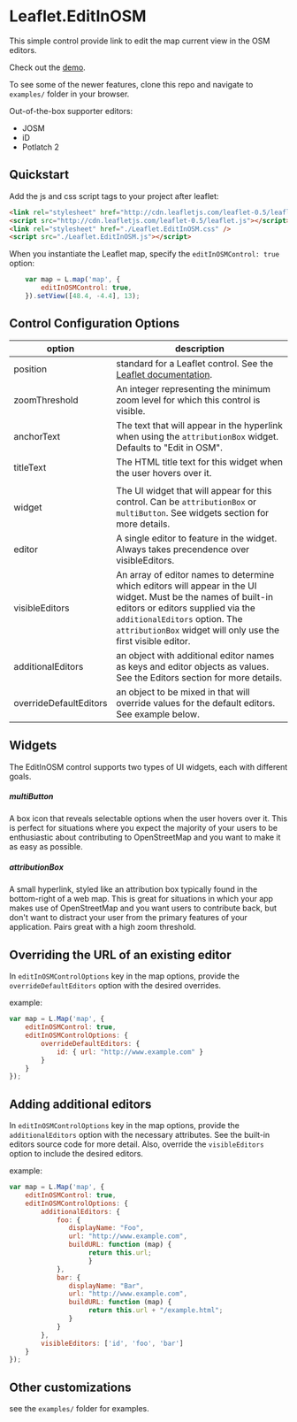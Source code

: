 # Leaflet.EditInOSM

This simple control provide link to edit the map current view in the OSM editors.

Check out the [demo](http://yohanboniface.github.com/Leaflet.EditInOSM/).

To see some of the newer features, clone this repo and navigate to `examples/` folder in your browser.

Out-of-the-box supporter editors:
- JOSM
- iD
- Potlatch 2

## Quickstart

Add the js and css script tags to your project after leaflet:
```html
<link rel="stylesheet" href="http://cdn.leafletjs.com/leaflet-0.5/leaflet.css" />
<script src="http://cdn.leafletjs.com/leaflet-0.5/leaflet.js"></script>
<link rel="stylesheet" href="./Leaflet.EditInOSM.css" />
<script src="./Leaflet.EditInOSM.js"></script>

```

When you instantiate the Leaflet map, specify the `editInOSMControl: true` option:

```javascript
    var map = L.map('map', {
        editInOSMControl: true,
    }).setView([48.4, -4.4], 13);
```

## Control Configuration Options

| option                   | description                                                                                                                                                                                                                                         |
|--------------------------|-----------------------------------------------------------------------------------------------------------------------------------------------------------------------------------------------------------------------------------------------------|
| position                 | standard for a Leaflet control. See the [Leaflet documentation](http://leafletjs.com/reference.html#control-positions).                                                                                                                             |
| zoomThreshold            | An integer representing the minimum zoom level for which this control is visible.                                                                                                                                                                   |
| anchorText               | The text that will appear in the hyperlink when using the `attributionBox` widget. Defaults to "Edit in OSM".                                                                                                                                       |
| titleText                | The HTML title text for this widget when the user hovers over it.                                                                                                                                                                                   |
|                          |                                                                                                                                                                                                                                                     |
| widget                   | The UI widget that will appear for this control. Can be `attributionBox` or `multiButton`. See widgets section for more details.                                                                                                                    |
| editor                   | A single editor to feature in the widget. Always takes precendence over visibleEditors.                                                                                                                                                             |
| visibleEditors           | An array of editor names to determine which editors will appear in the UI widget. Must be the names of built-in editors or editors supplied via the `additionalEditors` option. The `attributionBox` widget will only use the first visible editor. |
| additionalEditors        | an object with additional editor names as keys and editor objects as values. See the Editors section for more details.                                                                                                                              |
| overrideDefaultEditors   | an object to be mixed in that will override values for the default editors. See example below.                                                                                                                                      |

## Widgets

The EditInOSM control supports two types of UI widgets, each with different goals.

##### multiButton
A box icon that reveals selectable options when the user hovers over it. This is perfect for situations where you expect the majority of your users to be enthusiastic about contributing to OpenStreetMap and you want to make it as easy as possible.
##### attributionBox
A small hyperlink, styled like an attribution box typically found in the bottom-right of a web map. This is great for situations in which your app makes use of OpenStreetMap and you want users to contribute back, but don't want to distract your user from the primary features of your application. Pairs great with a high zoom threshold.

## Overriding the URL of an existing editor

In `editInOSMControlOptions` key in the map options, provide the `overrideDefaultEditors` option with the desired overrides.

example:
```javascript
var map = L.Map('map', {
    editInOSMControl: true,
    editInOSMControlOptions: {
        overrideDefaultEditors: {
            id: { url: "http://www.example.com" }
        }
    }
});
```

## Adding additional editors

In `editInOSMControlOptions` key in the map options, provide the `additionalEditors` option with the necessary attributes. See the built-in editors source code for more detail. Also, override the `visibleEditors` option to include the desired editors.

example:
```javascript
var map = L.Map('map', {
    editInOSMControl: true,
    editInOSMControlOptions: {
        additionalEditors: {
            foo: {
               displayName: "Foo",
               url: "http://www.example.com",
               buildURL: function (map) {
                    return this.url;
                    }
            },
            bar: {
               displayName: "Bar",
               url: "http://www.example.com",
               buildURL: function (map) {
                    return this.url + "/example.html";
               }
            }
        },
        visibleEditors: ['id', 'foo', 'bar']
    }
});
```

## Other customizations

see the `examples/` folder for examples.
